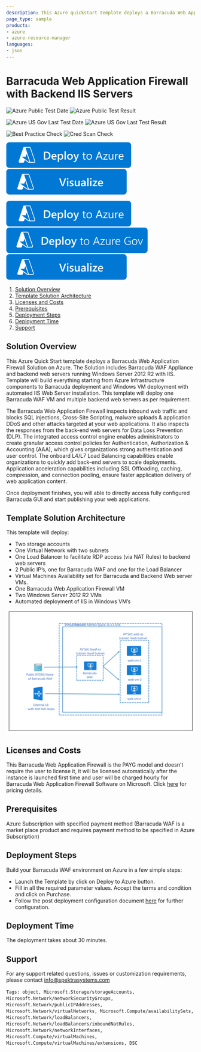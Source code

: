```yaml
---
description: This Azure quickstart template deploys a Barracuda Web Application Firewall Solution on Azure with required number of backend Windows 2012 based IIS Web Servers.Templates includes latest Barracuda WAF with Pay as you go license and latest Windows 2012 R2 Azure Image for IIS.The Barracuda Web Application Firewall inspects inbound web traffic and blocks SQL injections, Cross-Site Scripting, malware uploads & application DDoS and other attacks targeted at your web applications. One External LB is deployed with NAT rules to enable Remote desktop access to backend web servers. Please follow post deployment configuration guide available in GitHub template directory to learn more about post deployment steps related to Barracuda web application firewall and web applications publishing.
page_type: sample
products:
- azure
- azure-resource-manager
languages:
- json
---
```

# Barracuda Web Application Firewall with Backend IIS Servers

![Azure Public Test Date](https://azurequickstartsservice.blob.core.windows.net/badges/application-workloads/barracuda/barracuda-waf-iis/PublicLastTestDate.svg)
![Azure Public Test Result](https://azurequickstartsservice.blob.core.windows.net/badges/application-workloads/barracuda/barracuda-waf-iis/PublicDeployment.svg)

![Azure US Gov Last Test Date](https://azurequickstartsservice.blob.core.windows.net/badges/application-workloads/barracuda/barracuda-waf-iis/FairfaxLastTestDate.svg)
![Azure US Gov Last Test Result](https://azurequickstartsservice.blob.core.windows.net/badges/application-workloads/barracuda/barracuda-waf-iis/FairfaxDeployment.svg)

![Best Practice Check](https://azurequickstartsservice.blob.core.windows.net/badges/application-workloads/barracuda/barracuda-waf-iis/BestPracticeResult.svg)
![Cred Scan Check](https://azurequickstartsservice.blob.core.windows.net/badges/application-workloads/barracuda/barracuda-waf-iis/CredScanResult.svg)

[![Deploy To Azure](https://raw.githubusercontent.com/Azure/azure-quickstart-templates/master/1-CONTRIBUTION-GUIDE/images/deploytoazure.svg?sanitize=true)](https://portal.azure.com/#create/Microsoft.Template/uri/https%3A%2F%2Fraw.githubusercontent.com%2FAzure%2Fazure-quickstart-templates%2Fmaster%2Fapplication-workloads%2Fbarracuda%2Fbarracuda-waf-iis%2Fazuredeploy.json)  [![Visualize](https://raw.githubusercontent.com/Azure/azure-quickstart-templates/master/1-CONTRIBUTION-GUIDE/images/visualizebutton.svg?sanitize=true)](http://armviz.io/#/?load=https%3A%2F%2Fraw.githubusercontent.com%2FAzure%2Fazure-quickstart-templates%2Fmaster%2Fapplication-workloads%2Fbarracuda%2Fbarracuda-waf-iis%2Fazuredeploy.json)

[![Deploy To Azure](https://raw.githubusercontent.com/Azure/azure-quickstart-templates/master/1-CONTRIBUTION-GUIDE/images/deploytoazure.svg?sanitize=true)](https://portal.azure.com/#create/Microsoft.Template/uri/https%3A%2F%2Fraw.githubusercontent.com%2FAzure%2Fazure-quickstart-templates%2Fmaster%2Fapplication-workloads%2Fbarracuda%2Fbarracuda-waf-iis%2Fazuredeploy.json)
[![Deploy To Azure US Gov](https://raw.githubusercontent.com/Azure/azure-quickstart-templates/master/1-CONTRIBUTION-GUIDE/images/deploytoazuregov.svg?sanitize=true)](https://portal.azure.us/#create/Microsoft.Template/uri/https%3A%2F%2Fraw.githubusercontent.com%2FAzure%2Fazure-quickstart-templates%2Fmaster%2Fapplication-workloads%2Fbarracuda%2Fbarracuda-waf-iis%2Fazuredeploy.json)
[![Visualize](https://raw.githubusercontent.com/Azure/azure-quickstart-templates/master/1-CONTRIBUTION-GUIDE/images/visualizebutton.svg?sanitize=true)](http://armviz.io/#/?load=https%3A%2F%2Fraw.githubusercontent.com%2FAzure%2Fazure-quickstart-templates%2Fmaster%2Fapplication-workloads%2Fbarracuda%2Fbarracuda-waf-iis%2Fazuredeploy.json)

<!-- TOC -->

1. [Solution Overview](#solution-overview)
2. [Template Solution Architecture](#template-solution-architecture)
3. [Licenses and Costs](#licenses-and-costs)
4. [Prerequisites](#prerequisites)
5. [Deployment Steps](#deployment-steps)
6. [Deployment Time](#deployment-time)
7. [Support](#support)

<!-- /TOC -->
## Solution Overview

This Azure Quick Start template deploys a Barracuda Web Application Firewall Solution on Azure.  The Solution includes Barracuda WAF Appliance and backend web servers running Windows Server 2012 R2 with IIS. Template will build everything starting from Azure Infrastructure components to Barracuda deployment and Windows VM deployment with automated IIS Web Server installation. This template will deploy one Barracuda WAF VM and multiple backend web servers as per requirement.

The Barracuda Web Application Firewall inspects inbound web traffic and blocks SQL injections, Cross-Site Scripting, malware uploads & application DDoS and other attacks targeted at your web applications. It also inspects the responses from the back-end web servers for Data Loss Prevention (DLP). The integrated access control engine enables administrators to create granular access control policies for Authentication, Authorization & Accounting (AAA), which gives organizations strong authentication and user control. The onboard L4/L7 Load Balancing capabilities enable organizations to quickly add back-end servers to scale deployments. Application acceleration capabilities including SSL Offloading, caching, compression, and connection pooling, ensure faster application delivery of web application content.

Once deployment finishes, you will able to directly access fully configured Barracuda GUI and start publishing your web applications.

## Template Solution Architecture

This template will deploy:

- Two storage accounts
- One Virtual Network with two subnets
- One Load Balancer to facilitate RDP access (via NAT Rules) to backend web servers
- 2 Public IP’s, one for Barracuda WAF and one for the Load Balancer
- Virtual Machines Availability set for Barracuda and Backend Web server VMs.
- One Barracuda Web Application Firewall VM
- Two Windows Server 2012 R2 VMs
- Automated deployment of IIS in Windows VM’s

![Deployment Solution Architecture](https://raw.githubusercontent.com/Azure/azure-quickstart-templates/master/application-workloads/barracuda/barracuda-waf-iis/images/barracuda-architecture.png)

## Licenses and Costs

This Barracuda Web Application Firewall is the PAYG model and doesn't require the user to license it, it will be licensed automatically after the instance is launched first time and user will be charged hourly for Barracuda Web Application Firewall Software on Microsoft. Click [here](https://azure.microsoft.com/marketplace/partners/barracudanetworks/waf/#hourly) for pricing details.

## Prerequisites

Azure Subscription with specified payment method (Barracuda WAF is a market place product and requires payment method to be specified in Azure Subscription)

## Deployment Steps

Build your Barracuda WAF environment on Azure in a few simple steps:

- Launch the Template by click on Deploy to Azure button.
- Fill in all the required parameter values. Accept the terms and condition and click on Purchase.
- Follow the post deployment configuration document [here](images/barracuda-waf-post-deployment-configuration-guide.pdf) for further configuration.

## Deployment Time

The deployment takes about 30 minutes.

## Support

For any support related questions, issues or customization requirements, please contact info@spektrasystems.com

`Tags: object, Microsoft.Storage/storageAccounts, Microsoft.Network/networkSecurityGroups, Microsoft.Network/publicIPAddresses, Microsoft.Network/virtualNetworks, Microsoft.Compute/availabilitySets, Microsoft.Network/loadBalancers, Microsoft.Network/loadBalancers/inboundNatRules, Microsoft.Network/networkInterfaces, Microsoft.Compute/virtualMachines, Microsoft.Compute/virtualMachines/extensions, DSC`
